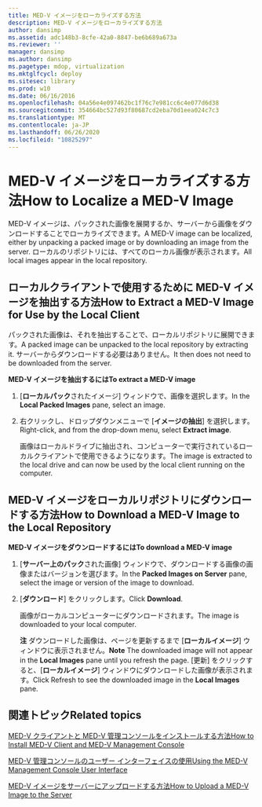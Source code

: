 ```yaml
---
title: MED-V イメージをローカライズする方法
description: MED-V イメージをローカライズする方法
author: dansimp
ms.assetid: adc148b3-8cfe-42a0-8847-be6b689a673a
ms.reviewer: ''
manager: dansimp
ms.author: dansimp
ms.pagetype: mdop, virtualization
ms.mktglfcycl: deploy
ms.sitesec: library
ms.prod: w10
ms.date: 06/16/2016
ms.openlocfilehash: 04a56e4e097462bc1f76c7e981cc6c4e077d6d38
ms.sourcegitcommit: 354664bc527d93f80687cd2eba70d1eea024c7c3
ms.translationtype: MT
ms.contentlocale: ja-JP
ms.lasthandoff: 06/26/2020
ms.locfileid: "10825297"
---
```

# <span data-ttu-id="180b0-103">MED-V イメージをローカライズする方法</span><span class="sxs-lookup"><span data-stu-id="180b0-103">How to Localize a MED-V Image</span></span>


<span data-ttu-id="180b0-104">MED-V イメージは、パックされた画像を展開するか、サーバーから画像をダウンロードすることでローカライズできます。</span><span class="sxs-lookup"><span data-stu-id="180b0-104">A MED-V image can be localized, either by unpacking a packed image or by downloading an image from the server.</span></span> <span data-ttu-id="180b0-105">ローカルのリポジトリには、すべてのローカル画像が表示されます。</span><span class="sxs-lookup"><span data-stu-id="180b0-105">All local images appear in the local repository.</span></span>

## <a href="" id="bkmk-extractinganimageforusebythelocalclient"></a><span data-ttu-id="180b0-106">ローカルクライアントで使用するために MED-V イメージを抽出する方法</span><span class="sxs-lookup"><span data-stu-id="180b0-106">How to Extract a MED-V Image for Use by the Local Client</span></span>


<span data-ttu-id="180b0-107">パックされた画像は、それを抽出することで、ローカルリポジトリに展開できます。</span><span class="sxs-lookup"><span data-stu-id="180b0-107">A packed image can be unpacked to the local repository by extracting it.</span></span> <span data-ttu-id="180b0-108">サーバーからダウンロードする必要はありません。</span><span class="sxs-lookup"><span data-stu-id="180b0-108">It then does not need to be downloaded from the server.</span></span>

**<span data-ttu-id="180b0-109">MED-V イメージを抽出するには</span><span class="sxs-lookup"><span data-stu-id="180b0-109">To extract a MED-V image</span></span>**

1.  <span data-ttu-id="180b0-110">[**ローカルパック**されたイメージ] ウィンドウで、画像を選択します。</span><span class="sxs-lookup"><span data-stu-id="180b0-110">In the **Local Packed Images** pane, select an image.</span></span>

2.  <span data-ttu-id="180b0-111">右クリックし、ドロップダウンメニューで [**イメージの抽出**] を選択します。</span><span class="sxs-lookup"><span data-stu-id="180b0-111">Right-click, and from the drop-down menu, select **Extract image**.</span></span>

    <span data-ttu-id="180b0-112">画像はローカルドライブに抽出され、コンピューターで実行されているローカルクライアントで使用できるようになります。</span><span class="sxs-lookup"><span data-stu-id="180b0-112">The image is extracted to the local drive and can now be used by the local client running on the computer.</span></span>

## <a href="" id="bkmk-downloadinganimagetothelocalrepoitory"></a><span data-ttu-id="180b0-113">MED-V イメージをローカルリポジトリにダウンロードする方法</span><span class="sxs-lookup"><span data-stu-id="180b0-113">How to Download a MED-V Image to the Local Repository</span></span>


**<span data-ttu-id="180b0-114">MED-V イメージをダウンロードするには</span><span class="sxs-lookup"><span data-stu-id="180b0-114">To download a MED-V image</span></span>**

1.  <span data-ttu-id="180b0-115">[**サーバー上のパック**された画像] ウィンドウで、ダウンロードする画像の画像またはバージョンを選びます。</span><span class="sxs-lookup"><span data-stu-id="180b0-115">In the **Packed Images on Server** pane, select the image or version of the image to download.</span></span>

2.  <span data-ttu-id="180b0-116">[**ダウンロード**] をクリックします。</span><span class="sxs-lookup"><span data-stu-id="180b0-116">Click **Download**.</span></span>

    <span data-ttu-id="180b0-117">画像がローカルコンピューターにダウンロードされます。</span><span class="sxs-lookup"><span data-stu-id="180b0-117">The image is downloaded to your local computer.</span></span>

    <span data-ttu-id="180b0-118">**注** ダウンロードした画像は、ページを更新するまで [**ローカルイメージ**] ウィンドウに表示されません。</span><span class="sxs-lookup"><span data-stu-id="180b0-118">**Note** The downloaded image will not appear in the **Local Images** pane until you refresh the page.</span></span> <span data-ttu-id="180b0-119">[更新] をクリックすると、[**ローカルイメージ**] ウィンドウにダウンロードした画像が表示されます。</span><span class="sxs-lookup"><span data-stu-id="180b0-119">Click Refresh to see the downloaded image in the **Local Images** pane.</span></span>

     

## <span data-ttu-id="180b0-120">関連トピック</span><span class="sxs-lookup"><span data-stu-id="180b0-120">Related topics</span></span>


[<span data-ttu-id="180b0-121">MED-V クライアントと MED-V 管理コンソールをインストールする方法</span><span class="sxs-lookup"><span data-stu-id="180b0-121">How to Install MED-V Client and MED-V Management Console</span></span>](how-to-install-med-v-client-and-med-v-management-console.md)

[<span data-ttu-id="180b0-122">MED-V 管理コンソールのユーザー インターフェイスの使用</span><span class="sxs-lookup"><span data-stu-id="180b0-122">Using the MED-V Management Console User Interface</span></span>](using-the-med-v-management-console-user-interface.md)

[<span data-ttu-id="180b0-123">MED-V イメージをサーバーにアップロードする方法</span><span class="sxs-lookup"><span data-stu-id="180b0-123">How to Upload a MED-V Image to the Server</span></span>](how-to-upload-a-med-v-image-to-the-server.md)

 

 






